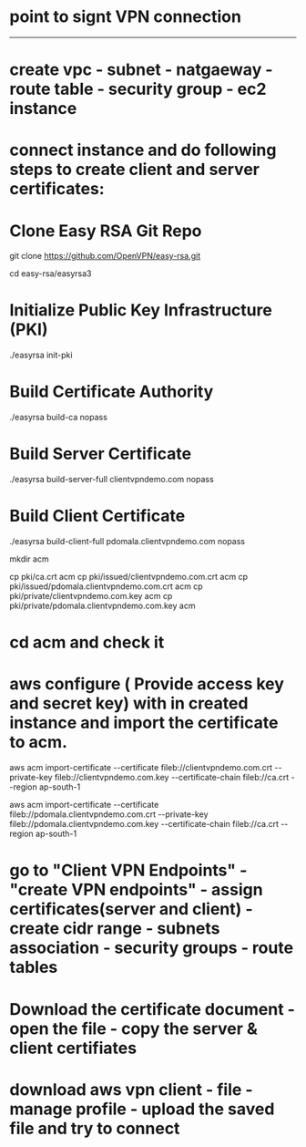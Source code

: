 
# point to signt VPN connection
-------------------------------


# create vpc - subnet - natgaeway -route table - security group - ec2 instance 

# connect instance and do following steps to create client and server certificates:

# Clone Easy RSA Git Repo
git clone https://github.com/OpenVPN/easy-rsa.git

cd easy-rsa/easyrsa3

# Initialize Public Key Infrastructure (PKI)
./easyrsa init-pki

# Build Certificate Authority
./easyrsa build-ca nopass

# Build Server Certificate
./easyrsa build-server-full clientvpndemo.com nopass

# Build Client Certificate
./easyrsa build-client-full pdomala.clientvpndemo.com nopass

mkdir acm

cp pki/ca.crt acm
cp pki/issued/clientvpndemo.com.crt acm
cp pki/issued/pdomala.clientvpndemo.com.crt acm
cp pki/private/clientvpndemo.com.key acm
cp pki/private/pdomala.clientvpndemo.com.key acm
# cd acm and check it

# aws configure ( Provide access key and secret key) with in created instance and import the certificate to acm.

aws acm import-certificate --certificate fileb://clientvpndemo.com.crt --private-key fileb://clientvpndemo.com.key --certificate-chain fileb://ca.crt --region ap-south-1

aws acm import-certificate --certificate fileb://pdomala.clientvpndemo.com.crt --private-key fileb://pdomala.clientvpndemo.com.key --certificate-chain fileb://ca.crt --region ap-south-1

# go to "Client VPN Endpoints" - "create VPN endpoints" - assign certificates(server and client) - create cidr range - subnets association - security groups - route tables 

# Download the certificate document - open the file - copy the server & client certifiates 

# download aws vpn client - file - manage profile - upload the saved file and try to connect

